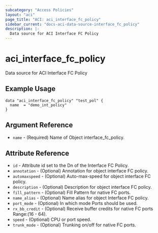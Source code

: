 ```yaml
---
subcategory: "Access Policies"
layout: "aci"
page_title: "ACI: aci_interface_fc_policy"
sidebar_current: "docs-aci-data-source-interface_fc_policy"
description: |-
  Data source for ACI Interface FC Policy
---
```


# aci_interface_fc_policy

Data source for ACI Interface FC Policy

## Example Usage

```hcl
data "aci_interface_fc_policy" "test_pol" {
  name  = "demo_int_policy"
}
```

## Argument Reference

- `name` - (Required) Name of Object interface_fc_policy.

## Attribute Reference

- `id` - Attribute id set to the Dn of the Interface FC Policy.
- `annotation` - (Optional) Annotation for object interface FC policy.
- `automaxspeed` - (Optional) Auto-max-speed for object interface FC policy.
- `description` - (Optional) Description for object interface FC policy.
- `fill_pattern` - (Optional) Fill Pattern for native FC ports.
- `name_alias` - (Optional) Name alias for object Interface FC policy.
- `port_mode` - (Optional) In which mode Ports should be used.
- `rx_bb_credit` - (Optional) Receive buffer credits for native FC ports Range:(16 - 64).
- `speed` - (Optional) CPU or port speed.
- `trunk_mode` - (Optional) Trunking on/off for native FC ports.
